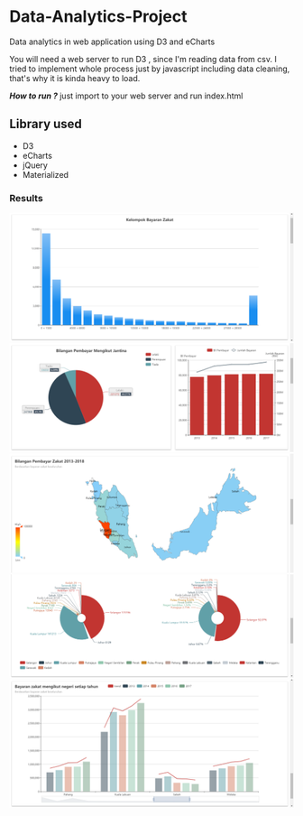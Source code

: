 # Data-Analytics-Project
Data analytics in web application using D3 and eCharts

You will need a web server to run D3 , since I'm reading data from csv. I tried to implement whole process just by javascript including data cleaning, that's why it is kinda heavy to load.

***How to run ?***
just import to your web server and run index.html

## Library used ##

* D3
* eCharts
* jQuery
* Materialized

### Results ###

![](https://github.com/ammarsyatbi/Data-Analytics-Project/blob/master/PPZ/result/paymentcluster.PNG)
![](https://github.com/ammarsyatbi/Data-Analytics-Project/blob/master/PPZ/result/ppz1.PNG)
![](https://github.com/ammarsyatbi/Data-Analytics-Project/blob/master/PPZ/result/ppz2.PNG)
![](https://github.com/ammarsyatbi/Data-Analytics-Project/blob/master/PPZ/result/ppz3.PNG)
![](https://github.com/ammarsyatbi/Data-Analytics-Project/blob/master/PPZ/result/ppz4.PNG)
